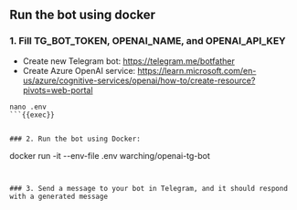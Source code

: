 ## Run the bot using docker

### 1. Fill TG_BOT_TOKEN, OPENAI_NAME, and OPENAI_API_KEY

- Create new Telegram bot: https://telegram.me/botfather
- Create Azure OpenAI service: https://learn.microsoft.com/en-us/azure/cognitive-services/openai/how-to/create-resource?pivots=web-portal

```
nano .env
```{{exec}}


### 2. Run the bot using Docker:

```
docker run -it --env-file .env warching/openai-tg-bot
```{{exec}}


### 3. Send a message to your bot in Telegram, and it should respond with a generated message